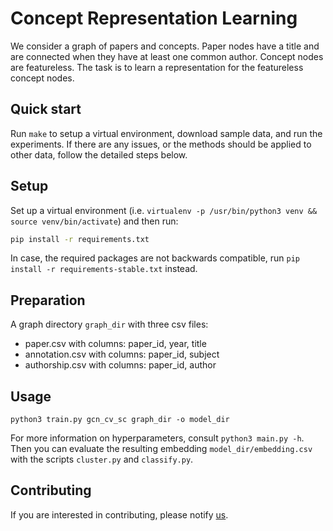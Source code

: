 # Concept Representation Learning

We consider a graph of papers and concepts. Paper nodes have a title and are connected when they have at least one common author. Concept nodes are featureless. The task is to learn a representation for the featureless concept nodes.

## Quick start

Run `make` to setup a virtual environment, download sample data, and run the experiments.
If there are any issues, or the methods should be applied to other data, follow the detailed steps below.

## Setup

Set up a virtual environment (i.e. `virtualenv -p /usr/bin/python3 venv && source venv/bin/activate`) and then run:

```sh
pip install -r requirements.txt
```

In case, the required packages are not backwards compatible, run `pip install -r requirements-stable.txt` instead.

## Preparation

A graph directory `graph_dir` with three csv files:

- paper.csv with columns: paper\_id, year, title
- annotation.csv with columns: paper\_id, subject
- authorship.csv with columns: paper\_id, author


## Usage


```python3 train.py gcn_cv_sc graph_dir -o model_dir```

For more information on hyperparameters, consult `python3 main.py -h`.
Then you can evaluate the resulting embedding `model_dir/embedding.csv` with the scripts `cluster.py` and `classify.py`.

## Contributing

If you are interested in contributing, please notify [us](mailto:l.galke@zbw.eu).
